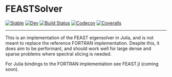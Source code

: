 # FEASTSolver

[![Stable](https://img.shields.io/badge/docs-stable-blue.svg)](https://spacedome.github.io/FEASTSolver.jl/stable)
[![Dev](https://img.shields.io/badge/docs-dev-blue.svg)](https://spacedome.github.io/FEASTSolver.jl/dev)
[![Build Status](https://travis-ci.com/spacedome/FEASTSolver.jl.svg?branch=master)](https://travis-ci.com/spacedome/FEASTSolver.jl)
[![Codecov](https://codecov.io/gh/spacedome/FEASTSolver.jl/branch/master/graph/badge.svg)](https://codecov.io/gh/spacedome/FEASTSolver.jl)
[![Coveralls](https://coveralls.io/repos/github/spacedome/FEASTSolver.jl/badge.svg?branch=master)](https://coveralls.io/github/spacedome/FEASTSolver.jl?branch=master)

-----

This is an implementation of the FEAST eigensolver in Julia, and is not meant to replace the reference FORTRAN implementation. 
Despite this, it does aim to be performant, and should work well for large dense and sparse problems where spectral slicing is needed.

For Julia bindings to the FORTRAN implementation see FEAST.jl (coming soon).
